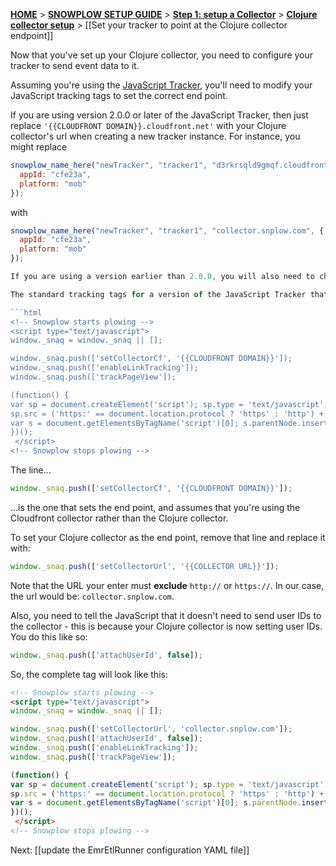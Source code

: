 [**HOME**](Home) > [**SNOWPLOW SETUP GUIDE**](Setting-up-Snowplow) > [**Step 1: setup a Collector**](Setting-up-a-Collector) > [**Clojure collector setup**](setting-up-the-clojure-collector) > [[Set your tracker to point at the Clojure collector endpoint]]

Now that you've set up your Clojure collector, you need to configure your tracker to send event data to it.

Assuming you're using the [JavaScript Tracker][javascript-tracker], you'll need to modify your JavaScript tracking tags to set the correct end point.

If you are using version 2.0.0 or later of the JavaScript Tracker, then just replace `'{{CLOUDFRONT DOMAIN}}.cloudfront.net'` with your Clojure collector's url when creating a new tracker instance. For instance, you might replace

```javascript
snowplow_name_here("newTracker", "tracker1", "d3rkrsqld9gmqf.cloudfront.net", {
  appId: "cfe23a",
  platform: "mob"
});
```

with

```javascript
snowplow_name_here("newTracker", "tracker1", "collector.snplow.com", {
  appId: "cfe23a",
  platform: "mob"
});

If you are using a version earlier than 2.0.0, you will also need to change the method you use from `setCollectorCf` to `setCollectorUrl` as explained below.

The standard tracking tags for a version of the JavaScript Tracker that's earlier than 2.0.0 look as follows:

```html
<!-- Snowplow starts plowing -->
<script type="text/javascript">
window._snaq = window._snaq || [];

window._snaq.push(['setCollectorCf', '{{CLOUDFRONT DOMAIN}}']);
window._snaq.push(['enableLinkTracking']);
window._snaq.push(['trackPageView']);

(function() {
var sp = document.createElement('script'); sp.type = 'text/javascript'; sp.async = true; sp.defer = true;
sp.src = ('https:' == document.location.protocol ? 'https' : 'http') + '://d1fc8wv8zag5ca.cloudfront.net/0.9.1/sp.js';
var s = document.getElementsByTagName('script')[0]; s.parentNode.insertBefore(sp, s);
})();
 </script>
<!-- Snowplow stops plowing -->
```

The line...

```javascript
window._snaq.push(['setCollectorCf', '{{CLOUDFRONT DOMAIN}}']);
```

...is the one that sets the end point, and assumes that you're using the Cloudfront collector rather than the Clojure collector.

To set your Clojure collector as the end point, remove that line and replace it with:

```javascript
window._snaq.push(['setCollectorUrl', '{{COLLECTOR URL}}']);
```

Note that the URL your enter must **exclude** `http://` or `https://`. In our case, the url would be: `collector.snplow.com`.

Also, you need to tell the JavaScript that it doesn't need to send user IDs to the collector - this is because your Clojure collector is now setting user IDs. You do this like so:

```javascript
window._snaq.push(['attachUserId', false]);
```

So, the complete tag will look like this:

```html
<!-- Snowplow starts plowing -->
<script type="text/javascript">
window._snaq = window._snaq || [];

window._snaq.push(['setCollectorUrl', 'collector.snplow.com']);
window._snaq.push(['attachUserId', false]);
window._snaq.push(['enableLinkTracking']);
window._snaq.push(['trackPageView']);

(function() {
var sp = document.createElement('script'); sp.type = 'text/javascript'; sp.async = true; sp.defer = true;
sp.src = ('https:' == document.location.protocol ? 'https' : 'http') + '://d1fc8wv8zag5ca.cloudfront.net/0.9.1/sp.js';
var s = document.getElementsByTagName('script')[0]; s.parentNode.insertBefore(sp, s);
})();
 </script>
<!-- Snowplow stops plowing -->
```

Next: [[update the EmrEtlRunner configuration YAML file]]

[javascript-tracker]: javascript-tracker-setup